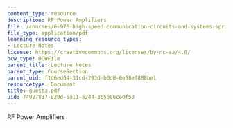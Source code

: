 ```yaml
---
content_type: resource
description: RF Power Amplifiers
file: /courses/6-976-high-speed-communication-circuits-and-systems-spring-2003/74927837820d5a11a2443b5b86ce0f50_guest3.pdf
file_type: application/pdf
learning_resource_types:
- Lecture Notes
license: https://creativecommons.org/licenses/by-nc-sa/4.0/
ocw_type: OCWFile
parent_title: Lecture Notes
parent_type: CourseSection
parent_uid: f1d6ed64-31cd-293d-b0d0-6e58ef888be1
resourcetype: Document
title: guest3.pdf
uid: 74927837-820d-5a11-a244-3b5b86ce0f50
---
```

RF Power Amplifiers